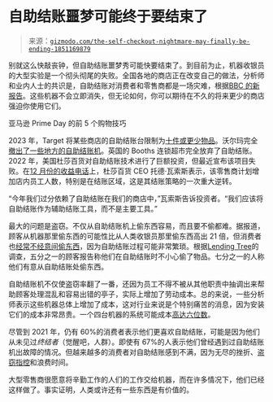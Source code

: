 <!--yml

category: 未分类

date: 2024-05-27 14:49:12

-->

# 自助结账噩梦可能终于要结束了

> 来源：[`gizmodo.com/the-self-checkout-nightmare-may-finally-be-ending-1851169879`](https://gizmodo.com/the-self-checkout-nightmare-may-finally-be-ending-1851169879)

别就这么快敲丧钟，但自助结账噩梦秀可能快要结束了。到目前为止，机器收银员的大型实验是一个彻头彻尾的失败。全国各地的商店正在改变自己的做法，分析师和业内人士的共识是，自助结账对消费者和零售商都是一场灾难，根据[BBC 的新报告](https://www.bbc.com/worklife/article/20240111-it-hasnt-delivered-the-spectacular-failure-of-self-checkout-technology)。这些机器不会立即消失，但无论如何，你可以期待在不久的将来更少的商店强迫你使用它们。

亚马逊 Prime Day 的前 5 个购物技巧

<track kind="captions" label="英文" src="https://kinja.com/api/videoupload/caption/20646.vtt" srclang="en">

2023 年，Target 将某些商店的自助结账台限制为[十件或更少物品](https://www.cnn.com/2023/11/18/business/target-self-checkout-new-system/index.html)。沃尔玛完全[撤出了一些地方的自助结账机](https://www.businessinsider.com/walmart-pulling-self-checkout-lanes-from-some-stores-2023-9)。英国的 Booths 连锁超市完全放弃了自助结账。2022 年，美国杜莎百货对自助结账技术进行了巨额投资，但最近宣布该项目失败。在[12 月份的收益电话](https://www.fool.com/earnings/call-transcripts/2023/12/07/dollar-general-dg-q3-2023-earnings-call-transcript/)上，杜莎百货 CEO 托德·瓦索斯表示，该零售商计划增加店内员工人数，特别是在结账区域，这是其结账策略的一次重大逆转。

“今年我们过分依赖了自助结账在我们的商店中，”瓦索斯告诉投资者。“我们应该将自助结账作为辅助结账工具，而不是主要工具。”

最大的问题是盗窃。不仅从自助结账机上偷东西容易，而且要不偷都难。据报道，顾客从机器那里偷东西的可能性比从人类收银员那里偷东西高出 21 倍，但消费者也[经常不经意间偷东西](https://www.businessinsider.com/self-checkout-theft-is-a-bigger-problem-than-retailers-thought-2023-12)，因为自助结账过程可能非常繁琐。根据[Lending Tree](https://www.lendingtree.com/debt-consolidation/self-checkout-survey/)的调查，五分之一的顾客报告称他们在自助结账时不小心偷了物品。七分之一的人称他们有意从自助结账处偷东西。

自助结账机不仅使盗窃率翻了一番，还因为员工不得不被从其他职责中抽调出来帮助顾客处理混乱和容易出错的亭子，实际上增加了劳动成本。总的来说，一些分析师表示这些机器总体上增加了成本，这对行业来说是个特别痛苦的消息，因为安装它们的成本非常昂贵。一个四台机器的系统可能成本[高达六位数](https://www.theatlantic.com/technology/archive/2023/10/self-checkout-kiosks-grocery-retail-stores/675676/)。

尽管到 2021 年，仍有 60%的消费者表示他们更喜欢自助结账，可能是因为他们从未见过*终结者*（觉醒吧，人群）。即使有 67%的人表示他们曾经遇到过自助结账机出故障的情况。但越来越多的消费者对自助结账感到不满，因为无尽的挫折、[盗窃指控](https://www.the-sun.com/news/10105693/walmart-shopper-self-checkout-fury-anti-theft-security/)和浪费时间。

大型零售商很愿意将辛勤工作的人们的工作交给机器，而在许多情况下，他们已经这样做了。事实证明，人类或许还有一些东西是有价值的。
